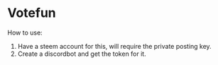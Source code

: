 # Votefun

How to use:

1. Have a steem account for this, will require the private posting key.
2. Create a discordbot and get the token for it.

